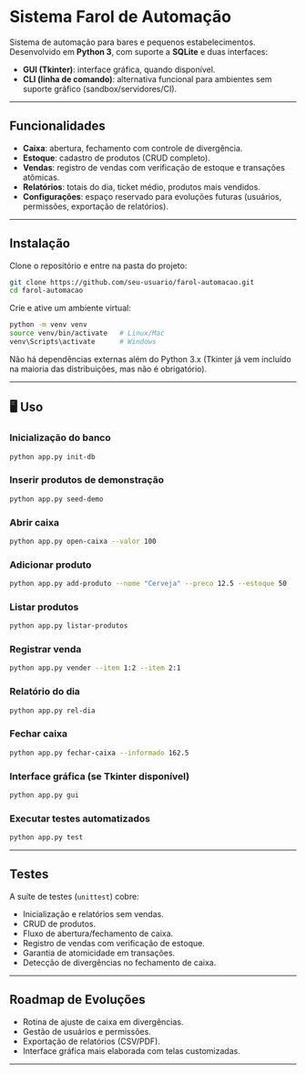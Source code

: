 # Sistema Farol de Automação

Sistema de automação para bares e pequenos estabelecimentos. Desenvolvido em **Python 3**, com suporte a **SQLite** e duas interfaces:
- **GUI (Tkinter)**: interface gráfica, quando disponível.
- **CLI (linha de comando)**: alternativa funcional para ambientes sem suporte gráfico (sandbox/servidores/CI).

---

##  Funcionalidades
- **Caixa**: abertura, fechamento com controle de divergência.
- **Estoque**: cadastro de produtos (CRUD completo).
- **Vendas**: registro de vendas com verificação de estoque e transações atômicas.
- **Relatórios**: totais do dia, ticket médio, produtos mais vendidos.
- **Configurações**: espaço reservado para evoluções futuras (usuários, permissões, exportação de relatórios).

---

##  Instalação
Clone o repositório e entre na pasta do projeto:
```bash
git clone https://github.com/seu-usuario/farol-automacao.git
cd farol-automacao
```

Crie e ative um ambiente virtual:
```bash
python -m venv venv
source venv/bin/activate   # Linux/Mac
venv\Scripts\activate      # Windows
```

Não há dependências externas além do Python 3.x (Tkinter já vem incluído na maioria das distribuições, mas não é obrigatório).

---

## 🖥 Uso
### Inicialização do banco
```bash
python app.py init-db
```

### Inserir produtos de demonstração
```bash
python app.py seed-demo
```

### Abrir caixa
```bash
python app.py open-caixa --valor 100
```

### Adicionar produto
```bash
python app.py add-produto --nome "Cerveja" --preco 12.5 --estoque 50
```

### Listar produtos
```bash
python app.py listar-produtos
```

### Registrar venda
```bash
python app.py vender --item 1:2 --item 2:1
```

### Relatório do dia
```bash
python app.py rel-dia
```

### Fechar caixa
```bash
python app.py fechar-caixa --informado 162.5
```

### Interface gráfica (se Tkinter disponível)
```bash
python app.py gui
```

### Executar testes automatizados
```bash
python app.py test
```

---

## Testes
A suíte de testes (`unittest`) cobre:
- Inicialização e relatórios sem vendas.
- CRUD de produtos.
- Fluxo de abertura/fechamento de caixa.
- Registro de vendas com verificação de estoque.
- Garantia de atomicidade em transações.
- Detecção de divergências no fechamento de caixa.

---

## Roadmap de Evoluções
- Rotina de ajuste de caixa em divergências.
- Gestão de usuários e permissões.
- Exportação de relatórios (CSV/PDF).
- Interface gráfica mais elaborada com telas customizadas.

---


